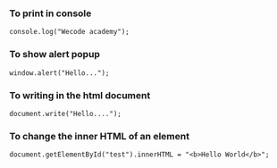 ### To print in console

```
console.log("Wecode academy");
```

### To show alert popup

```
window.alert("Hello...");
```

### To writing in the html document

```
document.write("Hello....");
```

### To change the inner HTML of an element

```
document.getElementById("test").innerHTML = "<b>Hello World</b>";
```
